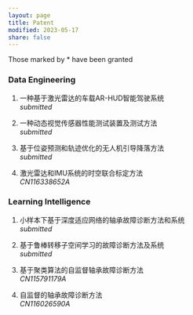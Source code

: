```yaml
---
layout: page
title: Patent
modified: 2023-05-17 
share: false
---
```


Those marked by * have been granted

<style>
.biblist { }

/* The item */
.biblist li { }

/* You can define custom styles for plstyle field here. */


/*************************************
   The box that contain BibTeX code
 *************************************/
div.noshow { display: none; }
div.bibtex {
  margin-right: 0%;
  margin-top: 1.2em;
  margin-bottom: 1.3em;
  border: 1px solid silver;
  padding: 0.3em 0.5em;
  background: #eeeeee;
}
div.bibtex pre { font-size: 75%; overflow: auto;  width: 100%; }
</style>

<script>
function toggleBibtex(articleid) {
  var bib = document.getElementById('bib_'+articleid);
  if (bib) {
    if(bib.className.indexOf('bibtex') != -1) {
    bib.className.indexOf('noshow') == -1?bib.className = 'bibtex noshow':bib.className = 'bibtex';
    }
  } else {
    return;
  }
}
</script>



   
### Data Engineering
<ol class="biblist">
<li ><p>
一种基于激光雷达的车载AR-HUD智能驾驶系统<br>
<i>submitted</i>
</p>
</li> 

<li ><p>
一种动态视觉传感器性能测试装置及测试方法<br>
<i>submitted</i>
</p>
</li> 


<li ><p>
基于位姿预测和轨迹优化的无人机引导降落方法<br>
<i>submitted</i>
</p>
</li> 


<li ><p>
激光雷达和IMU系统的时空联合标定方法<br>
<i>CN116338652A</i>
</p>
</li>   
   
</ol>


### Learning Intelligence
<ol class="biblist">


<li ><p>
小样本下基于深度适应网络的轴承故障诊断方法和系统<br>
<i>submitted</i>
</p>
</li>  


<li ><p>
基于鲁棒转移子空间学习的故障诊断方法及系统<br>
<i>submitted</i>
</p>
</li> 

   
<li ><p>
基于聚类算法的自监督轴承故障诊断方法<br>
<i>CN115791179A</i>
</p>
</li>   

   
<li ><p>
自监督的轴承故障诊断方法<br>
<i>CN116026590A</i>
</p>
</li>   

   
</ol>
